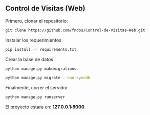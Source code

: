 ## Control de Visitas (Web)

Primero, clonar el repositorio:

```bash
git clone https://github.com/fndos/Control-de-Visitas-Web.git
```

Instalar los requerimientos

```bash
pip install -r requirements.txt
```

Crear la base de datos

```bash
python manage.py makemigrations

python manage.py migrate --run-syncdb

```

Finalmente, correr el servidor

```bash
python manage.py runserver
```

El proyecto estara en: **127.0.0.1:8000**.
